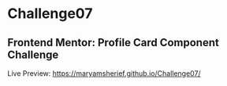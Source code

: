 # Challenge07
## Frontend Mentor: Profile Card Component Challenge
Live Preview: https://maryamsherief.github.io/Challenge07/
